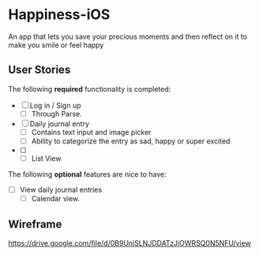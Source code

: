 # Happiness-iOS
   An app that lets you save your precious moments and then reflect on it to make you smile or feel happy

## User Stories

The following **required** functionality is completed:

- [ ] Log in / Sign up
   - [ ] Through Parse.
- [ ] Daily journal entry
   - [ ] Contains text input and image picker
   - [ ] Ability to categorize the entry as sad, happy or super excited
- [ ] 
   - [ ] List View

The following **optional** features are nice to have:

- [ ] View daily journal entries
   - [ ] Calendar view.
   
## Wireframe
https://drive.google.com/file/d/0B9UnjSLNJDDATzJjOWRSQ0N5NFU/view


